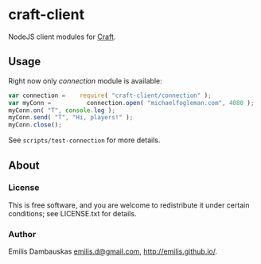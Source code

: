# craft-client

NodeJS client modules for [Craft](fogleman/Craft).

## Usage

Right now only *connection* module is available:

```javascript
var connection =    require( "craft-client/connection" );
var myConn =          connection.open( "michaelfogleman.com", 4080 );
myConn.on( "T", console.log );
myConn.send( "T", "Hi, players!" );
myConn.close();
```

See `scripts/test-connection` for more details.

## About

### License

This is free software, and you are welcome to redistribute it under certain conditions; see LICENSE.txt for details.

### Author

Emilis Dambauskas <emilis.d@gmail.com>, <http://emilis.github.io/>.
